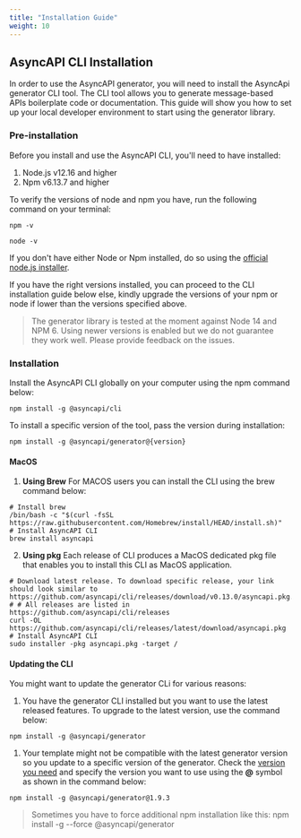 ```yaml
---
title: "Installation Guide"
weight: 10
---
```



## AsyncAPI CLI Installation
In order to use the AsyncAPI generator, you will need to install the AsyncApi generator CLI tool. The CLI tool allows you to generate message-based APIs boilerplate code or documentation. This guide will show you how to set up your local developer environment to start using the generator library.

### Pre-installation
Before you install and use the AsyncAPI CLI, you'll need to have installed:
1. Node.js v12.16 and higher
2. Npm v6.13.7 and higher
   
To verify the versions of node and npm you have, run the following command on your terminal:
```
npm -v
```
```
node -v
```

If you don't have either Node or Npm installed, do so using the [official node.js installer](https://nodejs.org/en/download/).

If you have the right versions installed, you can proceed to the CLI installation guide below else, kindly upgrade the versions of your npm or node if lower than the versions specified above.

> The generator library is tested at the moment against Node 14 and NPM 6. Using newer versions is enabled but we do not guarantee they work well. Please provide feedback on the issues.

### Installation
Install the AsyncAPI CLI globally on your computer using the npm command below:
```
npm install -g @asyncapi/cli
```

To install a specific version of the tool, pass the version during installation:
```
npm install -g @asyncapi/generator@{version}
```

#### MacOS
1. **Using Brew**
For MACOS users you can install the CLI using the brew command below:
```
# Install brew 
/bin/bash -c "$(curl -fsSL https://raw.githubusercontent.com/Homebrew/install/HEAD/install.sh)"
# Install AsyncAPI CLI
brew install asyncapi
```
2. **Using pkg**
Each release of CLI produces a MacOS dedicated pkg file that enables you to install this CLI as MacOS application.

```
# Download latest release. To download specific release, your link should look similar to https://github.com/asyncapi/cli/releases/download/v0.13.0/asyncapi.pkg. # # All releases are listed in https://github.com/asyncapi/cli/releases
curl -OL https://github.com/asyncapi/cli/releases/latest/download/asyncapi.pkg
# Install AsyncAPI CLI
sudo installer -pkg asyncapi.pkg -target /
```
#### Updating the CLI
You might want to update the generator CLi for various reasons:
1. You have the generator CLI installed but you want to use the latest released features. To upgrade to the latest version, use the command below:
```
npm install -g @asyncapi/generator
```
1. Your template might not be compatible with the latest generator version so you update to a specific version of the generator. Check the [version you need](https://github.com/asyncapi/generator/releases) and specify the version you want to use using the **@** symbol as shown in the command below:
```
npm install -g @asyncapi/generator@1.9.3
```
> Sometimes you have to force additional npm installation like this: npm install -g --force @asyncapi/generator